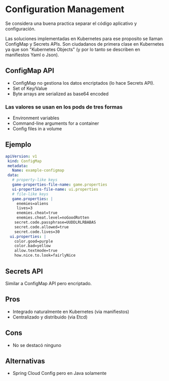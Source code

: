 # Configuration Management

Se considera una buena practica separar el código aplicativo y configuración.

Las soluciones implementadas en Kubernetes para ese proposito se llaman ConfigMap y Secrets APIs.
Son ciudadanos de primera clase en Kubernetes ya que son "Kubernetes Objects" (y por lo tanto se describen en manifiestos Yaml o Json).

## ConfigMap API

- ConfigMap no gestiona los datos encriptados (lo hace Secrets API).
- Set of Key/Value
- Byte arrays are serialized as base64 encoded

### Las valores se usan en los pods de tres formas

- Environment variables
- Command-line arguments for a container
- Config files in a volume

## Ejemplo

```yaml
apiVersion: v1
 kind: ConfigMap
 metadata:
   Name: example-configmap
 data:
   # property-like keys
   game-properties-file-name: game.properties
   ui-properties-file-name: ui.properties
   # file-like keys
   game.properties: |
     enemies=aliens
     lives=3
     enemies.cheat=true
     enemies.cheat.level=noGoodRotten
    secret.code.passphrase=UUDDLRLRBABAS
    secret.code.allowed=true
    secret.code.lives=30
  ui.properties: |
    color.good=purple
    color.bad=yellow
    allow.textmode=true
    how.nice.to.look=fairlyNice
```

## Secrets API

Similar a ConfigMap API pero encriptado.

## Pros

- Integrado naturalmente en Kubernetes (via manifiestos)
- Centralizado y distribuido (via Etcd)

## Cons

- No se destacó ninguno

## Alternativas

- Spring Cloud Config pero en Java solamente